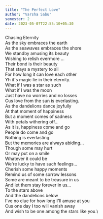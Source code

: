 ```yaml
---
title: "The Perfect Love"
author: "Varsha Sabu"
semester: 2
date: 2023-05-07T22:55:10+05:30
---
```


Chasing Eternity\
As the sky embraces the earth\
As the seawaves embraces the shore\
We standby amusing its beauty\
Wishing to relish evermore ...\
Their bond is their beauty\
That stays a mystery to all\
For how long it can love each other\
Yh it's magic lie in their eternity.\
What if I was a star as such\
What if I was the moon\
Just have no worries and no losses\
Cus love from the sun is everlasting.\
As the dandelions dance joyfully\
At that moment of happiness\
But a moment comes of sadness\
With petals withering off...\
As it is, happiness come and go\
People do come and go\
Nothing is everlasting\
But the memories are always abiding...\
Though some may hurt\
Or may put on a smile\
Whatever it could be\
We're lucky to have such feelings...\
Cherish some happy moments\
Remind us of some sorrow lessons\
Some are meant to be treasure in us\
And let them stay forever in us...\
To the stars above\
And the dandelions below\
I've no clue for how long I'll amuse at you\
Cus one day I too will vanish away\
And wish to be one among the stars like you.\


